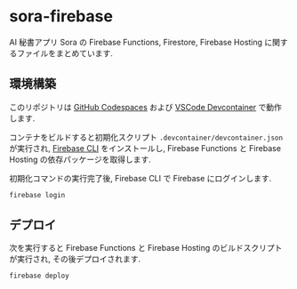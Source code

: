 # sora-firebase

AI 秘書アプリ Sora の Firebase Functions, Firestore, Firebase Hosting に関するファイルをまとめています.

## 環境構築

このリポジトリは [GitHub Codespaces](https://github.com/features/codespaces) および [VSCode Devcontainer](https://code.visualstudio.com/docs/devcontainers/containers) で動作します.

コンテナをビルドすると初期化スクリプト `.devcontainer/devcontainer.json` が実行され, [Firebase CLI](https://firebaseopensource.com/projects/firebase/firebase-tools/) をインストールし, Firebase Functions と Firebase Hosting の依存パッケージを取得します.

初期化コマンドの実行完了後, Firebase CLI で Firebase にログインします.

```bash
firebase login
```

## デプロイ

次を実行すると Firebase Functions と Firebase Hosting のビルドスクリプトが実行され, その後デプロイされます.

```bash
firebase deploy
```
